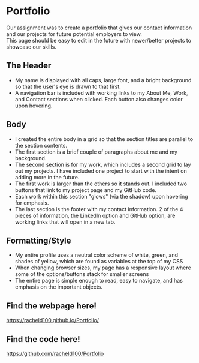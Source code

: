 # Portfolio

Our assignment was to create a portfolio that gives our contact information and our projects for future potential employers to view.  
This page should be easy to edit in the future with newer/better projects to showcase our skills.

## The Header
* My name is displayed with all caps, large font, and a bright background so that the user's eye is drawn to that first.
* A navigation bar is included with working links to my About Me, Work, and Contact sections when clicked.  Each button also changes color upon hovering. 

## Body
* I created the entire body in a grid so that the section titles are parallel to the section contents.
* The first section is a brief couple of paragraphs about me and my background.
* The second section is for my work, which includes a second grid to lay out my projects.  I have included one project to start with the intent on adding more in the future.  
* The first work is larger than the others so it stands out.  I included two buttons that link to my project page and my GitHub code.
* Each work within this section "glows" (via the shadow) upon hovering for emphasis.
* The last section is the footer with my contact information.  2 of the 4 pieces of information, the LinkedIn option and GitHub option, are working links that will open in a new tab.

## Formatting/Style
* My entire profile uses a neutral color scheme of white, green, and shades of yellow, which are found as variables at the top of my CSS
* When changing browser sizes, my page has a responsive layout where some of the options/buttons stack for smaller screens
* The entire page is simple enough to read, easy to navigate, and has emphasis on the important objects.

## Find the webpage here!
https://racheld100.github.io/Portfolio/

## Find the code here!
https://github.com/racheld100/Portfolio




